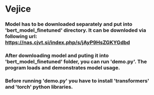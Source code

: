 # Vejice

### Model has to be downloaded separately and put into 'bert_model_finetuned' directory. It can be downloded via following url: https://nas.cjvt.si/index.php/s/jAyP9HsZGKYGdbd

### After downloading model and puting it into 'bert_model_finetuned' folder, you can run 'demo.py'. The program loads and demonstrates model usage.

### Before running 'demo.py' you have to install 'transformers' and 'torch' python libraries.
